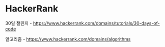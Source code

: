 # HackerRank

30일 챌린지 - <https://www.hackerrank.com/domains/tutorials/30-days-of-code>

알고리즘    - <https://www.hackerrank.com/domains/algorithms>
